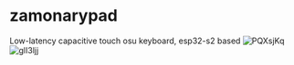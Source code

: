 # zamonarypad
Low-latency capacitive touch osu keyboard, esp32-s2 based
![PQXsjKq](https://github.com/zamonary1/zamonarypad/assets/73584226/02cd8d35-9fb3-4d81-9f6f-085c4118da58)
![glI3ljj](https://github.com/zamonary1/zamonarypad/assets/73584226/7057503d-7839-4d8a-bdb0-fd2d415435ba)
